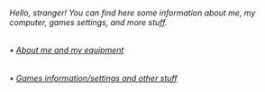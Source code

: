 <h6>Hello, stranger! You can find here some information about me, my computer, games settings, and more stuff.</h6>
<h6>• <a href="https://github.com/TheMichalBr/michalbr/blob/main/about_me_and_equipment.md">About me and my equipment</a></h6>
<h6>• <a href="https://github.com/TheMichalBr/michalbr/blob/main/games_and_other.md">Games information/settings and other stuff</a></h6>
